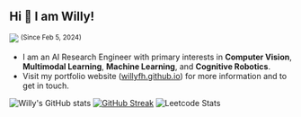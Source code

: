 ## Hi 👋 I am Willy!

![](https://komarev.com/ghpvc/?username=willyfh&color=orange) <sup>(Since Feb 5, 2024)</sup>


- I am an AI Research Engineer with primary interests in **Computer Vision**, **Multimodal Learning**, **Machine Learning**, and **Cognitive Robotics**.
- Visit my portfolio website ([willyfh.github.io](https://willyfh.github.io/)) for more information and to get in touch.

![Willy's GitHub stats](https://github-readme-stats.vercel.app/api?username=willyfh&show_icons=true&role=owner,collaborator,organization_member&count_private=true&theme=flag-india&card_width=320) [![GitHub Streak](https://streak-stats.demolab.com/?user=willyfh&theme=flag-india&card_width=350&hide_total_contributions=true)](https://streak-stats.demolab.com/?user=willyfh&theme=github-dark-dimmed&card_width=350&hide_total_contributions=true) ![Leetcode Stats](https://leetcard.jacoblin.cool/willyfh?ext=heatmap&theme=light&show_rank=false)
